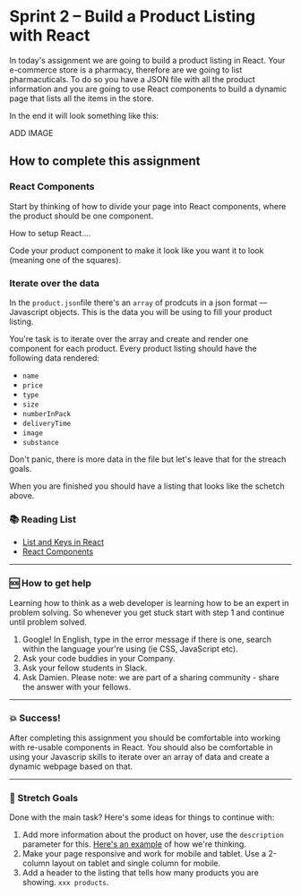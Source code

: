 # Sprint 2 – Build a Product Listing with React

In today's assignment we are going to build a product listing in React. Your e-commerce store is a pharmacy, therefore are we going to list pharmacuticals. To do so you have a JSON file with all the product information and you are going to use React components to build a dynamic page that lists all the items in the store. 

In the end it will look something like this: 

ADD IMAGE

## How to complete this assignment


### React Components

Start by thinking of how to divide your page into React components, where the product should be one component. 

How to setup React.... 

Code your product component to make it look like you want it to look (meaning one of the squares). 

### Iterate over the data

In the `product.json`file there's an `array` of prodcuts in a json format –– Javascript objects. This is the data you will be using to fill your product listing. 

You're task is to iterate over the array and create and render one component for each product. Every product listing should have the following data rendered: 

* `name`
* `price`
* `type`
* `size`
* `numberInPack`
* `deliveryTime`
* `image`
* `substance`

Don't panic, there is more data in the file but let's leave that for the streach goals. 

When you are finished you should have a listing that looks like the schetch above. 

### :books: Reading List

* [List and Keys in React](https://reactjs.org/docs/lists-and-keys.html)
* [React Components](https://reactjs.org/docs/react-component.html)

---

### :sos: How to get help
Learning how to think as a web developer is learning how to be an expert in problem solving. So whenever you get stuck start with step 1 and continue until problem solved.

1. Google! In English, type in the error message if there is one, search within the language your're using (ie CSS, JavaScript etc).
2. Ask your code buddies in your Company.
3. Ask your fellow students in Slack.
4. Ask Damien. Please note: we are part of a sharing community - share the answer with your fellows.

---

### :boom: Success!

After completing this assignment you should be comfortable into working with re-usable components in React. You should also be comfortable in using your Javascrip skills to iterate over an array of data and create a dynamic webpage based on that. 

---

### :runner: Stretch Goals

Done with the main task? Here's some ideas for things to continue with:

1. Add more information about the product on hover, use the `description` parameter for this. [Here's an example](https://www.apoteket.se/kategori/erbjudanden/) of how we're thinking. 
1. Make your page responsive and work for mobile and tablet. Use a 2-column layout on tablet and single column for mobile. 
1. Add a header to the listing that tells how many products you are showing. `xxx products`. 
